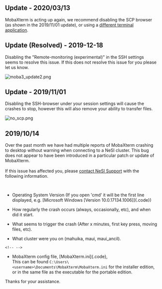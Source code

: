 Update - 2020/03/13 
--------------------

MobaXterm is acting up again, we recommend disabling the SCP browser (as
shown in the 2019/11/01 update), or using a [different terminal
application](https://support.nesi.org.nz/hc/en-gb/articles/360001016335-Choosing-and-Configuring-Software-for-Connecting-to-the-Clusters).

Update (Resolved) - 2019-12-18
------------------------------

Disabling the \"Remote-monitoring (experimental)\" in the SSH settings
seems to resolve this issue. If this does not resolve this issue for you
please let us know.

![moba3\_update2.png](https://support.nesi.org.nz/hc/article_attachments/360003132056/moba3_update2.png)

Update - 2019/11/01
-------------------

Disabling the SSH-browser under your session settings will cause the
crashes to stop, however this will also remove your ability to transfer
files.

![no\_scp.png](https://support.nesi.org.nz/hc/article_attachments/360002889276/no_scp.png)

2019/10/14
----------

Over the past month we have had multiple reports of MobaXterm crashing
to desktop without warning when connecting to a NeSI cluster. This bug
does not appear to have been introduced in a particular patch or update
of MobaXterm.\
\
If this issue has affected you, please [contact NeSI
Support](mailto:support@nesi.org.nz?subject=MobaXterm%20Issues&body=Operating%20System%20Version:%20%0D%0A%0A%0ACrash%20triggered%20when:%20%0D%0A%0A%0AProblem%20started%20occurring:%20%0D%0A%0A%0AOn%20the%20Cluster:%0D%0A%0A%0AIf%20you%20can,%20please%20also%20include%20your%20MobaXterm%20config%20file.%20This%20can%20be%20found%20at%20%60%60C:%5CUsers%5C%3Cusername%3E%5CDocuments%5CMobaXterm%5CMobaXterm.ini%60%60)
with the following information.

 

-   Operating System Version (If you open \'cmd\' it will be the first
    line displayed, e.g. [Microsoft Windows \[Version
    10.0.17134.1006\]]{.code})

-   How regularly the crash occurs (always, occasionally, etc), and when
    did it start.

-   What seems to trigger the crash (After x minutes, first key press,
    moving files, etc).

-   What cluster were you on (mahuika, maui, maui\_ancil).

```{=html}
<!-- -->
```
-   MobaXterm config file, [MobaXterm.ini]{.code},\
    This can be found
    `C:\Users\<username>\Documents\MobaXterm\MobaXterm.ini` for the
    installer edition, or in the same file as the executable for the
    portable edition.

Thanks for your assistance.

 
-

 

 
